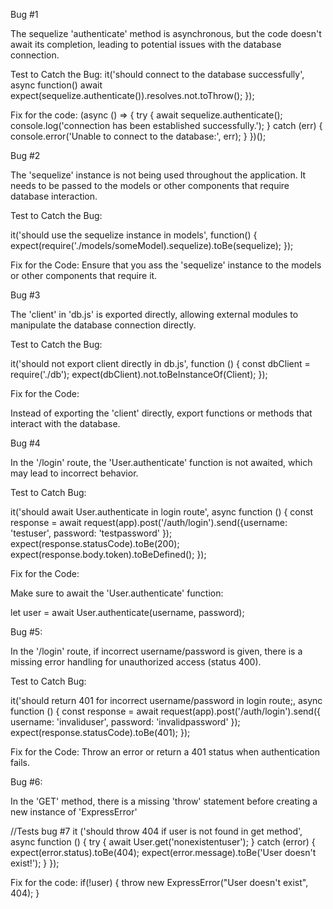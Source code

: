 Bug #1

The sequelize 'authenticate' method is asynchronous, but the code doesn't await its completion, leading to potential issues with the database connection. 

Test to Catch the Bug: 
it('should connect to the database successfully', async function()
    await expect(sequelize.authenticate()).resolves.not.toThrow();
    });


Fix for the code:
(async () => {
    try {
        await sequelize.authenticate();
        console.log('connection has been established successfully.');
    } catch (err) {
        console.error('Unable to connect to the database:', err);
    }
})();


Bug #2 

The 'sequelize' instance is not being used throughout the application. It needs to be passed to the models or other components that require database interaction. 

Test to Catch the Bug: 

it('should use the sequelize instance in models', function() {
    expect(require('./models/someModel).sequelize).toBe(sequelize);
});


Fix for the Code: 
Ensure that you ass the 'sequelize' instance to the models or other components that require it. 


Bug #3 

The 'client' in 'db.js' is exported directly, allowing external modules to manipulate the database connection directly.

Test to Catch the Bug: 

it('should not export client directly in db.js', function () {
    const dbClient = require('./db');
    expect(dbClient).not.toBeInstanceOf(Client);
});

Fix for the Code:

Instead of exporting the 'client' directly, export functions or methods that interact with the database. 

Bug #4

In the '/login' route, the 'User.authenticate' function is not awaited, which may lead to incorrect behavior. 

Test to Catch Bug: 

it('should await User.authenticate in login route', async function () {
    const response = await request(app).post('/auth/login').send({username: 'testuser', password: 'testpassword' });
    expect(response.statusCode).toBe(200);
    expect(response.body.token).toBeDefined();
});

Fix for the Code: 

Make sure to await the 'User.authenticate' function:

let user = await User.authenticate(username, password);

Bug #5: 

In the '/login' route, if incorrect username/password is given, there is a missing error handling for unauthorized access (status 400).

Test to Catch Bug: 

it('should return 401 for incorrect username/password in login route;, async function () {
    const response = await request(app).post('/auth/login').send({ username: 'invaliduser', password: 'invalidpassword' });
    expect(response.statusCode).toBe(401);
});

Fix for the Code: 
Throw an error or return a 401 status when authentication fails. 


Bug #6:

In the 'GET' method, there is a missing 'throw' statement before creating a new instance of 'ExpressError' 

//Tests bug #7
it ('should throw 404 if user is not found in get method', async function () {
    try {
        await User.get('nonexistentuser');
    } catch (error) {
        expect(error.status).toBe(404);
        expect(error.message).toBe('User doesn't exist!'); 
    }
});

Fix for the code: 
if(!user) {
    throw new ExpressError("User doesn't exist", 404);
}